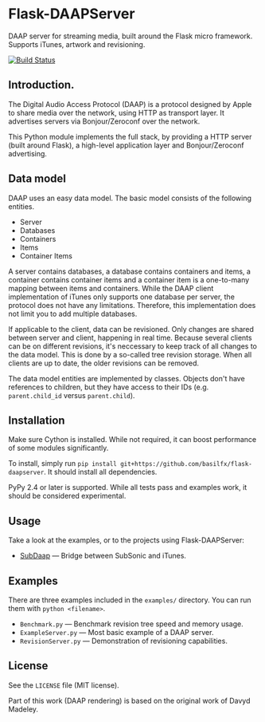 # Flask-DAAPServer
DAAP server for streaming media, built around the Flask micro framework. Supports iTunes, artwork and revisioning.

[![Build Status](https://travis-ci.org/basilfx/flask-daapserver.svg?branch=master)](https://travis-ci.org/basilfx/flask-daapserver)

## Introduction.
The Digital Audio Access Protocol (DAAP) is a protocol designed by Apple to share media over the network, using HTTP as transport layer. It advertises servers via Bonjour/Zeroconf over the network.

This Python module implements the full stack, by providing a HTTP server (built around Flask), a high-level application layer and Bonjour/Zeroconf advertising.

## Data model
DAAP uses an easy data model. The basic model consists of the following entities.

* Server
* Databases
* Containers
* Items
* Container Items

A server contains databases, a database contains containers and items, a container contains container items and a container item is a one-to-many mapping between items and containers. While the DAAP client implementation of iTunes only supports one database per server, the protocol does not have any limitations. Therefore, this implementation does not limit you to add multiple databases.

If applicable to the client, data can be revisioned. Only changes are shared between server and client, happening in real time. Because several clients can be on different revisions, it's neccessary to keep track of all changes to the data model. This is done by a so-called tree revision storage. When all clients are up to date, the older revisions can be removed.

The data model entities are implemented by classes. Objects don't have references to children, but they have access to their IDs (e.g. `parent.child_id` versus `parent.child`).

## Installation
Make sure Cython is installed. While not required, it can boost performance of some modules significantly.

To install, simply run `pip install git+https://github.com/basilfx/flask-daapserver`. It should install all dependencies.

PyPy 2.4 or later is supported. While all tests pass and examples work, it should be considered experimental.

## Usage
Take a look at the examples, or to the projects using Flask-DAAPServer:

* [SubDaap](https://github.com/basilfx/SubDaap) &mdash; Bridge between SubSonic and iTunes.

## Examples
There are three examples included in the `examples/` directory. You can run them with `python <filename>`.

* `Benchmark.py` &mdash; Benchmark revision tree speed and memory usage.
* `ExampleServer.py` &mdash; Most basic example of a DAAP server.
* `RevisionServer.py` &mdash; Demonstration of revisioning capabilities.

## License
See the `LICENSE` file (MIT license).

Part of this work (DAAP rendering) is based on the original work of Davyd Madeley.